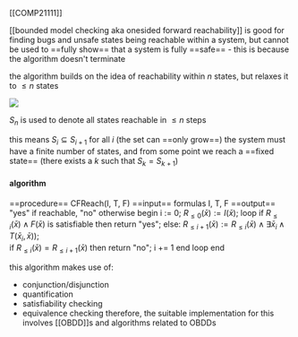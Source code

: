 [[COMP21111]]

[[bounded model checking aka onesided forward reachability]] is good for finding bugs and unsafe states being reachable within a system, but cannot be used to ==fully show== that a system is fully ==safe== - this is because the algorithm doesn't terminate 

the algorithm builds on the idea of reachability within $n$ states, but relaxes it to $\leq n$ states

![](https://i.imgur.com/K5Q2C8l.png)


$S_n$ is used to denote all states reachable in $\leq n$ steps

this means $S_i \subseteq S_{i+1}$ for all $i$ (the set can ==only grow==)
the system must have a finite number of states, and from some point we reach a ==fixed state== (there exists a $k$ such that $S_k = S_{k+1}$)

#### algorithm

==procedure== CFReach(I, T, F)
==input== formulas I, T, F
==output== "yes" if reachable, "no" otherwise
begin
	i := 0;
	$R_{\leq 0}(\bar{x}) := I(\bar{x});$
	loop
		if $R_{\leq i}(\bar{x})\land F(\bar{x})$ is satisfiable then return "yes";
		else: $R_{\leq i+1}(\bar{x}) := R_{\leq i}(\bar{x}) \land \exists \bar{x}_i \land T(\bar{x}_i,\bar{x}));$		
		if $R_{\leq i}(\bar{x}) = R_{\leq i+1}(\bar{x})$ then return "no";
		i += 1
	end loop
end

this algorithm makes use of:
- conjunction/disjunction
- quantification
- satisfiability checking
- equivalence checking
therefore, the suitable implementation for this involves [[OBDD]]s and algorithms related to OBDDs